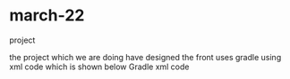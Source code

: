 # march-22
project



the project which we are doing have designed the front uses gradle using xml code which 
is shown below
Gradle xml code
<project version="4">
  <?xml version="1.0" encoding="UTF-8"?>
  <component name="ChangeListManager">
    <list default="true" id="a74d9c39-f340-4890-9e22-0b5a1e1c5a2c" name="Default Changelist" comment="" />
    <option name="EXCLUDED_CONVERTED_TO_IGNORED" value="true" />
    <option name="SHOW_DIALOG" value="false" />
    <option name="HIGHLIGHT_CONFLICTS" value="true" />
    <option name="HIGHLIGHT_NON_ACTIVE_CHANGELIST" value="false" />
    <option name="LAST_RESOLUTION" value="IGNORE" />
  </component>
  <component name="ExternalProjectsManager">
    <system id="GRADLE">
      <state>
        <projects_view />
      </state>
    </system>
  </component>
  <component name="FUSProjectUsageTrigger">
    <session id="-1428293593">
      <usages-collector id="statistics.lifecycle.project">
        <counts>
          <entry key="project.closed" value="2" />
          <entry key="project.open.time.40" value="1" />
          <entry key="project.open.time.59" value="1" />
          <entry key="project.open.time.8" value="1" />
          <entry key="project.opened" value="3" />
        </counts>
      </usages-collector>
      <usages-collector id="statistics.file.extensions.open">
        <counts>
          <entry key="iml" value="1" />
          <entry key="java" value="2" />
          <entry key="txt" value="1" />
          <entry key="xml" value="3" />
        </counts>
      </usages-collector>
      <usages-collector id="statistics.file.types.open">
        <counts>
          <entry key="IDEA_MODULE" value="1" />
          <entry key="JAVA" value="2" />
          <entry key="PLAIN_TEXT" value="1" />
          <entry key="XML" value="3" />
        </counts>
      </usages-collector>
    </session>
  </component>
  <component name="FileEditorManager">
    <leaf>
      <file pinned="false" current-in-tab="false">
        <entry file="file://$PROJECT_DIR$/app/build/outputs/logs/manifest-merger-debug-report.txt">
          <provider selected="true" editor-type-id="text-editor" />
        </entry>
      </file>
      <file pinned="false" current-in-tab="false">
        <entry file="file://$PROJECT_DIR$/.idea/gradle.xml">
          <provider selected="true" editor-type-id="text-editor" />
        </entry>
      </file>
      <file pinned="false" current-in-tab="false">
        <entry file="file://$PROJECT_DIR$/app/src/main/java/eighteen/cmp/mani/friendlyvission/HomePage.java">
          <provider selected="true" editor-type-id="text-editor">
            <state relative-caret-position="525">
              <caret line="150" lean-forward="true" selection-end-line="150" />
            </state>
          </provider>
        </entry>
      </file>
      <file pinned="false" current-in-tab="false">
        <entry file="file://$PROJECT_DIR$/app/src/main/java/eighteen/cmp/mani/friendlyvission/Splash.java">
          <provider selected="true" editor-type-id="text-editor">
            <state>
              <caret selection-end-line="30" />
            </state>
          </provider>
        </entry>
      </file>
      <file pinned="false" current-in-tab="true">
        <entry file="file://$PROJECT_DIR$/.idea/workspace.xml">
          <provider selected="true" editor-type-id="text-editor">
            <state relative-caret-position="-5">
<project version="4">
  <?xml version="1.0" encoding="UTF-8"?>
  <component name="ChangeListManager">
    <list default="true" id="a74d9c39-f340-4890-9e22-0b5a1e1c5a2c" name="Default Changelist" comment="" />
    <option name="EXCLUDED_CONVERTED_TO_IGNORED" value="true" />
    <option name="SHOW_DIALOG" value="false" />
    <option name="HIGHLIGHT_CONFLICTS" value="true" />
    <option name="HIGHLIGHT_NON_ACTIVE_CHANGELIST" value="false" />
    <option name="LAST_RESOLUTION" value="IGNORE" />
  </component>
  <component name="ExternalProjectsManager">
    <system id="GRADLE">
      <state>
        <projects_view />
      </state>
    </system>
  </component>
  <component name="FUSProjectUsageTrigger">
    <session id="-1428293593">
      <usages-collector id="statistics.lifecycle.project">
        <counts>
          <entry key="project.closed" value="2" />
          <entry key="project.open.time.40" value="1" />
          <entry key="project.open.time.59" value="1" />
          <entry key="project.open.time.8" value="1" />
          <entry key="project.opened" value="3" />
        </counts>
      </usages-collector>
      <usages-collector id="statistics.file.extensions.open">
        <counts>
          <entry key="iml" value="1" />
          <entry key="java" value="2" />
          <entry key="txt" value="1" />
          <entry key="xml" value="3" />
        </counts>
      </usages-collector>
      <usages-collector id="statistics.file.types.open">
        <counts>
          <entry key="IDEA_MODULE" value="1" />
          <entry key="JAVA" value="2" />
          <entry key="PLAIN_TEXT" value="1" />
          <entry key="XML" value="3" />
        </counts>
      </usages-collector>
    </session>
  </component>
  <component name="FileEditorManager">
    <leaf>
      <file pinned="false" current-in-tab="false">
        <entry file="file://$PROJECT_DIR$/app/build/outputs/logs/manifest-merger-debug-report.txt">
          <provider selected="true" editor-type-id="text-editor" />
        </entry>
      </file>
      <file pinned="false" current-in-tab="false">
        <entry file="file://$PROJECT_DIR$/.idea/gradle.xml">
          <provider selected="true" editor-type-id="text-editor" />
        </entry>
      </file>
      <file pinned="false" current-in-tab="false">
        <entry file="file://$PROJECT_DIR$/app/src/main/java/eighteen/cmp/mani/friendlyvission/HomePage.java">
          <provider selected="true" editor-type-id="text-editor">
            <state relative-caret-position="525">
              <caret line="150" lean-forward="true" selection-end-line="150" />
            </state>
          </provider>
        </entry>
      </file>
      <file pinned="false" current-in-tab="false">
        <entry file="file://$PROJECT_DIR$/app/src/main/java/eighteen/cmp/mani/friendlyvission/Splash.java">
          <provider selected="true" editor-type-id="text-editor">
            <state>
              <caret selection-end-line="30" />
            </state>
          </provider>
        </entry>
      </file>
      <file pinned="false" current-in-tab="true">
        <entry file="file://$PROJECT_DIR$/.idea/workspace.xml">
          <provider selected="true" editor-type-id="text-editor">
            <state relative-caret-position="-5">
              </project>
